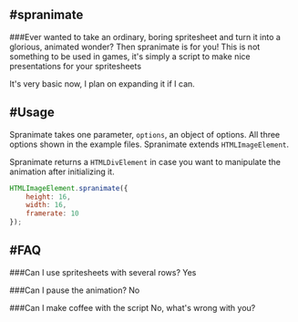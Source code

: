 #spranimate
-----------
###Ever wanted to take an ordinary, boring spritesheet and turn it into a glorious, animated wonder?
Then spranimate is for you!
This is not something to be used in games, it's simply a script to make nice presentations for your spritesheets

It's very basic now, I plan on expanding it if I can.

#Usage
-----------
Spranimate takes one parameter, `options`, an object of options. All three options shown in the example files.
Spranimate extends `HTMLImageElement`.

Spranimate returns a `HTMLDivElement` in case you want to manipulate the animation after initializing it.

```javascript
HTMLImageElement.spranimate({
	height: 16,
	width: 16,
	framerate: 10
});
```

#FAQ
------------

###Can I use spritesheets with several rows?
Yes

###Can I pause the animation?
No

###Can I make coffee with the script
No, what's wrong with you?
